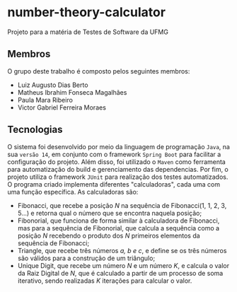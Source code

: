 # number-theory-calculator

Projeto para a matéria de Testes de Software da UFMG

## Membros

O grupo deste trabalho é composto pelos seguintes membros:

- Luiz Augusto Dias Berto
- Matheus Ibrahim Fonseca Magalhães
- Paula Mara Ribeiro
- Victor Gabriel Ferreira Moraes

## Tecnologias

O sistema foi desenvolvido por meio da linguagem de programação `Java`, na sua `versão 14`, em conjunto com o framework `Spring Boot` para facilitar a configuração do projeto. Além disso, foi utilizado o `Maven` como ferramenta para automatização do build e gerenciamento das dependencias. Por fim, o projeto utiliza o framework `JUnit` para realização dos testes automatizados.
O programa criado implementa diferentes "calculadoras", cada uma com uma função específica. As calculadoras são: 
 - Fibonacci, que recebe a posição *N* na sequência de Fibonacci(1, 1, 2, 3, 5...) e retorna qual o número que se encontra naquela posição;
 - Fibonorial, que funciona de forma similar à calculadora de Fibonacci, mas para a sequência de Fibonorial, que calcula a sequência como a posição *N* recebendo o produto dos *N* primeiros elementos da sequência de Fibonacci;
 - Triangle, que recebe três números *a, b e c*, e define se os três números são válidos para a construção de um triângulo;
 - Unique Digit, que recebe um número *N* e um número *K*, e calcula o valor da Raiz Digital de *N*, que é calculado a partir de um processo de soma iterativo, sendo realizadas *K* iterações para calcular o valor.